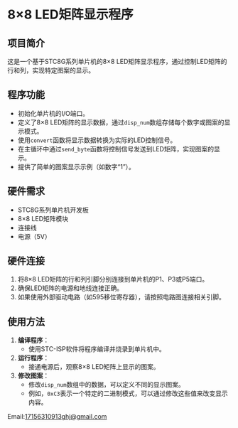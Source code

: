 # 8×8 LED矩阵显示程序

## 项目简介
这是一个基于STC8G系列单片机的8×8 LED矩阵显示程序，通过控制LED矩阵的行和列，实现特定图案的显示。

## 程序功能
- 初始化单片机的I/O端口。
- 定义了8×8 LED矩阵的显示数据，通过`disp_num`数组存储每个数字或图案的显示模式。
- 使用`convert`函数将显示数据转换为实际的LED控制信号。
- 在主循环中通过`send_byte`函数将控制信号发送到LED矩阵，实现图案的显示。
- 提供了简单的图案显示示例（如数字“1”）。

## 硬件需求
- STC8G系列单片机开发板
- 8×8 LED矩阵模块
- 连接线
- 电源（5V）

## 硬件连接
1. 将8×8 LED矩阵的行和列引脚分别连接到单片机的P1、P3或P5端口。
2. 确保LED矩阵的电源和地线连接正确。
3. 如果使用外部驱动电路（如595移位寄存器），请按照电路图连接相关引脚。

## 使用方法
1. **编译程序**：
   - 使用STC-ISP软件将程序编译并烧录到单片机中。
2. **运行程序**：
   - 接通电源后，观察8×8 LED矩阵上显示的图案。
3. **修改图案**：
   - 修改`disp_num`数组中的数据，可以定义不同的显示图案。
   - 例如，`0xC3`表示一个特定的二进制模式，可以通过修改这些值来改变显示内容。

Email:17156310913ghj@gmail.com

